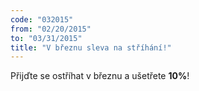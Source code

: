 ```yaml
---
code: "032015"
from: "02/20/2015"
to: "03/31/2015"
title: "V březnu sleva na stříhání!"
---
```

Přijďte se ostříhat v březnu a ušetřete **10%**!
